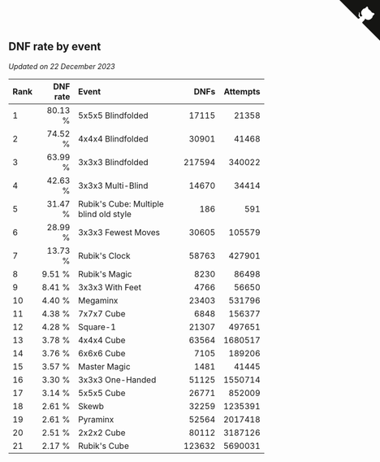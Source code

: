 ## DNF rate by event

*Updated on 22 December 2023*

| Rank | DNF rate | Event | DNFs | Attempts |
| :--- | ---: | :--- | ---: | ---: |
| 1 | 80.13 % | 5x5x5 Blindfolded | 17115 | 21358 |
| 2 | 74.52 % | 4x4x4 Blindfolded | 30901 | 41468 |
| 3 | 63.99 % | 3x3x3 Blindfolded | 217594 | 340022 |
| 4 | 42.63 % | 3x3x3 Multi-Blind | 14670 | 34414 |
| 5 | 31.47 % | Rubik's Cube: Multiple blind old style | 186 | 591 |
| 6 | 28.99 % | 3x3x3 Fewest Moves | 30605 | 105579 |
| 7 | 13.73 % | Rubik's Clock | 58763 | 427901 |
| 8 | 9.51 % | Rubik's Magic | 8230 | 86498 |
| 9 | 8.41 % | 3x3x3 With Feet | 4766 | 56650 |
| 10 | 4.40 % | Megaminx | 23403 | 531796 |
| 11 | 4.38 % | 7x7x7 Cube | 6848 | 156377 |
| 12 | 4.28 % | Square-1 | 21307 | 497651 |
| 13 | 3.78 % | 4x4x4 Cube | 63564 | 1680517 |
| 14 | 3.76 % | 6x6x6 Cube | 7105 | 189206 |
| 15 | 3.57 % | Master Magic | 1481 | 41445 |
| 16 | 3.30 % | 3x3x3 One-Handed | 51125 | 1550714 |
| 17 | 3.14 % | 5x5x5 Cube | 26771 | 852009 |
| 18 | 2.61 % | Skewb | 32259 | 1235391 |
| 19 | 2.61 % | Pyraminx | 52564 | 2017418 |
| 20 | 2.51 % | 2x2x2 Cube | 80112 | 3187126 |
| 21 | 2.17 % | Rubik's Cube | 123632 | 5690031 |


<a href="https://github.com/JustinTimeCuber/wca_statistics" class="github-corner" aria-label="View source on Github"><svg width="80" height="80" viewBox="0 0 250 250" style="fill:#151513; color:#fff; position: absolute; top: 0; border: 0; right: 0;" aria-hidden="true"><path d="M0,0 L115,115 L130,115 L142,142 L250,250 L250,0 Z"></path><path d="M128.3,109.0 C113.8,99.7 119.0,89.6 119.0,89.6 C122.0,82.7 120.5,78.6 120.5,78.6 C119.2,72.0 123.4,76.3 123.4,76.3 C127.3,80.9 125.5,87.3 125.5,87.3 C122.9,97.6 130.6,101.9 134.4,103.2" fill="currentColor" style="transform-origin: 130px 106px;" class="octo-arm"></path><path d="M115.0,115.0 C114.9,115.1 118.7,116.5 119.8,115.4 L133.7,101.6 C136.9,99.2 139.9,98.4 142.2,98.6 C133.8,88.0 127.5,74.4 143.8,58.0 C148.5,53.4 154.0,51.2 159.7,51.0 C160.3,49.4 163.2,43.6 171.4,40.1 C171.4,40.1 176.1,42.5 178.8,56.2 C183.1,58.6 187.2,61.8 190.9,65.4 C194.5,69.0 197.7,73.2 200.1,77.6 C213.8,80.2 216.3,84.9 216.3,84.9 C212.7,93.1 206.9,96.0 205.4,96.6 C205.1,102.4 203.0,107.8 198.3,112.5 C181.9,128.9 168.3,122.5 157.7,114.1 C157.9,116.9 156.7,120.9 152.7,124.9 L141.0,136.5 C139.8,137.7 141.6,141.9 141.8,141.8 Z" fill="currentColor" class="octo-body"></path></svg></a><style>.github-corner:hover .octo-arm{animation:octocat-wave 560ms ease-in-out}@keyframes octocat-wave{0%,100%{transform:rotate(0)}20%,60%{transform:rotate(-25deg)}40%,80%{transform:rotate(10deg)}}@media (max-width:500px){.github-corner:hover .octo-arm{animation:none}.github-corner .octo-arm{animation:octocat-wave 560ms ease-in-out}}</style>

